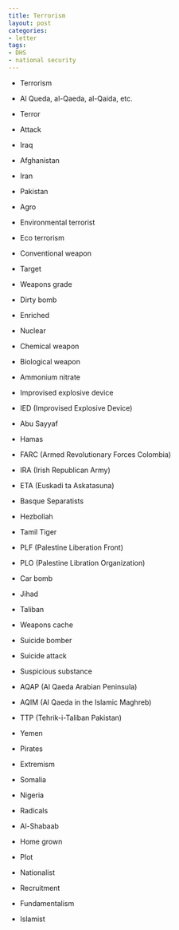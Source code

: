 ```yaml
---
title: Terrorism
layout: post
categories:
- letter
tags:
- DHS
- national security
---
```


- Terrorism

- Al Queda, al-Qaeda, al-Qaida, etc.

- Terror

- Attack

- Iraq

- Afghanistan

- Iran

- Pakistan

- Agro

- Environmental terrorist

- Eco terrorism

- Conventional weapon

- Target

- Weapons grade

- Dirty bomb

- Enriched

- Nuclear

- Chemical weapon

- Biological weapon

- Ammonium nitrate

- Improvised explosive device

- IED (Improvised Explosive Device)

- Abu Sayyaf

- Hamas

- FARC (Armed Revolutionary Forces Colombia)

- IRA (Irish Republican Army)

- ETA (Euskadi ta Askatasuna)

- Basque Separatists

- Hezbollah

- Tamil Tiger

- PLF (Palestine Liberation Front)

- PLO (Palestine Libration Organization)

- Car bomb

- Jihad

- Taliban

- Weapons cache

- Suicide bomber

- Suicide attack

- Suspicious substance

- AQAP (Al Qaeda Arabian Peninsula)

- AQIM (Al Qaeda in the Islamic Maghreb)

- TTP (Tehrik-i-Taliban Pakistan)

- Yemen

- Pirates

- Extremism

- Somalia

- Nigeria

- Radicals

- Al-Shabaab

- Home grown

- Plot

- Nationalist

- Recruitment

- Fundamentalism

- Islamist

